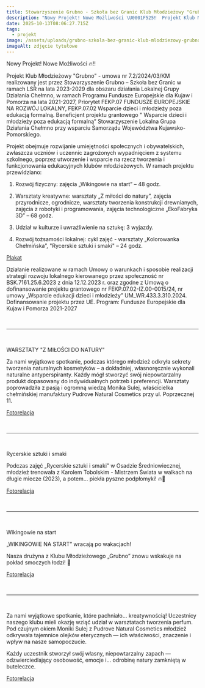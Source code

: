 ```yaml
---
title: Stowarzyszenie Grubno - Szkoła bez Granic Klub Młodzieżowy "Grubno"
description: "Nowy Projekt! Nowe Możliwości \U0001F525‼️  Projekt Klub Młodzieżowy \"Grubno\" - umowa nr 7.2/2024/03/KM realizowany jest przez Stowarzyszenie Grubno – Szkoła bez Granic w ramach LSR na lata 2023-2029 dla obszaru działania Lokalnej Grupy Działania Chełmno, w ramach Programu Fundusze Europejskie dla[...]"
date: 2025-10-13T08:06:27.715Z
tags:
  - projekt
image: /assets/uploads/grubno-szkola-bez-granic-klub-mlodziezowy-grubno.jpg
imageAlt: zdjęcie tytułowe
---
```

Nowy Projekt! Nowe Możliwości 🔥‼️

Projekt Klub Młodzieżowy "Grubno" - umowa nr 7.2/2024/03/KM realizowany jest przez Stowarzyszenie Grubno – Szkoła bez Granic w ramach LSR na lata 2023-2029 dla obszaru działania Lokalnej Grupy Działania Chełmno, w ramach Programu Fundusze Europejskie dla Kujaw i Pomorza na lata 2021-2027, Priorytet FEKP.07 FUNDUSZE EUROPEJSKIE NA ROZWÓJ LOKALNY, FEKP.07.02 Wsparcie dzieci i młodzieży poza edukacją formalną. Beneficjent projektu grantowego " Wsparcie dzieci i młodzieży poza edukacją formalną” Stowarzyszenie Lokalna Grupa Działania Chełmno przy wsparciu Samorządu Województwa Kujawsko- Pomorskiego.

Projekt obejmuje rozwijanie umiejętności społecznych i obywatelskich, zwłaszcza uczniów i uczennic zagrożonych wypadnięciem z systemu szkolnego, poprzez utworzenie i wsparcie na rzecz tworzenia i funkcjonowania edukacyjnych klubów młodzieżowych. W ramach projektu przewidziano:

1. Rozwój fizyczny: zajęcia „Wikingowie na start” – 48 godz.

2. Warsztaty kreatywne: warsztaty „Z miłości do natury”, zajęcia przyrodnicze, ogrodnicze, warsztaty tworzenia konstrukcji drewnianych, zajęcia z robotyki i programowania, zajęcia technologiczne „EkoFabryka 3D” – 68 godz.

3. Udział w kulturze i uwrażliwienie na sztukę: 3 wyjazdy.

4. Rozwój tożsamości lokalnej: cykl zajęć - warsztaty „Kolorowanka Chełmińska”, "Rycerskie sztuki i smaki" – 24 godz.

[Plakat](https://www.facebook.com/GrubnoBezGranic/posts/pfbid029jckF4psW8ffwrHRMFwbzn2LpQFRhn7pP8aAQUezaRKKSGoT37SxpeZj3oMYbFM7l)

Działanie realizowane w ramach Umowy o warunkach i sposobie realizacji strategii rozwoju lokalnego kierowanego przez społeczność nr BSK.7161.25.6.2023 z dnia 12.12.2023 r. oraz zgodne z Umową o dofinansowanie projektu grantowego nr FEKP.07.02-IZ.00-0015/24, nr umowy „Wsparcie edukacji dzieci i młodzieży” UM_WR.433.3.310.2024. Dofinansowanie projektu przez UE. Program: Fundusze Europejskie dla Kujaw i Pomorza 2021-2027

<br>

<hr>

<br>

WARSZTATY "Z MIŁOŚCI DO NATURY"

Za nami wyjątkowe spotkanie, podczas którego młodzież odkryła sekrety tworzenia naturalnych kosmetyków – a dokładniej, własnoręcznie wykonali naturalne antyperspiranty. Każdy mógł stworzyć swój niepowtarzalny produkt dopasowany do indywidualnych potrzeb i preferencji. Warsztaty poprowadziła z pasją i ogromną wiedzą Monika Sulej, właścicielka chełmińskiej manufaktury Pudrove Natural Cosmetics przy ul. Poprzecznej 11.

[Fotorelacja](https://www.facebook.com/GrubnoBezGranic/posts/pfbid02wZnqi15J24CNRMPBnohbjgbiXcFbwQuAH4165S9MtFz8f6D5hEwecKxLQ3VYejZ7l)

<br>

<hr>

<br>

Rycerskie sztuki i smaki

Podczas zajęć „Rycerskie sztuki i smaki” w Osadzie Średniowiecznej, młodzież trenowała z Karolem Tobolskim - Mistrzem Świata w walkach na długie miecze (2023), a potem… piekła pyszne podpłomyki! 🔥🍞

[Fotorelacja](https://www.facebook.com/GrubnoBezGranic/posts/pfbid0qLJk6PoSYrz7CYi2t8hmswC61oXrkmvR8pbUQDqh3Z6nMqvUUf597msmeXmjpe5Cl)

<br>

<hr>

<br>

Wikingowie na start

„WIKINGOWIE NA START” wracają po wakacjach!

Nasza drużyna z Klubu Młodzieżowego „Grubno” znowu wskakuje na pokład smoczych łodzi! 💪

[Fotorelacja](https://www.facebook.com/GrubnoBezGranic/posts/pfbid02LNmEULqHiq3kXqAchtY5ZidpALo7KXJkohBvsXD5RWcWiihMnAFLRXVA13H3pJbyl)

<br>

<hr>

<br>

Za nami wyjątkowe spotkanie, które pachniało... kreatywnością! Uczestnicy naszego klubu mieli okazję wziąć udział w warsztatach tworzenia perfum. Pod czujnym okiem Moniki Sulej z Pudrove Natural Cosmetics młodzież odkrywała tajemnice olejków eterycznych — ich właściwości, znaczenie i wpływ na nasze samopoczucie.

Każdy uczestnik stworzył swój własny, niepowtarzalny zapach — odzwierciedlający osobowość, emocje i... odrobinę natury zamkniętą w buteleczce.

[Fotorelacja](https://www.facebook.com/GrubnoBezGranic/posts/pfbid0vWXRRXZtdqTepVPUwVJtkiRPsRmyP8SBLyfeCGzT2tHr6kTKo6JNwqavKkViirMYl)
